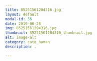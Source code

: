 ```yaml
---
title: 85251561204316.jpg
layout: default
modal-id: 56
date: 2019-06-28
img: 85251561204316.jpg
thumbnail: 85251561204316-thumbnail.jpg
alt: image-alt
category: cate_human
description: .

---
```

